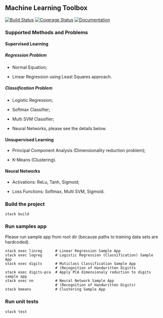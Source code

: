 ## Machine Learning Toolbox

[![Build Status](https://travis-ci.org/Alexander-Ignatyev/mltool.svg?branch=master)](https://travis-ci.org/Alexander-Ignatyev/mltool)
[![Coverage Status](https://coveralls.io/repos/github/Alexander-Ignatyev/mltool/badge.svg)](https://coveralls.io/github/Alexander-Ignatyev/mltool)
[![Documentation](https://img.shields.io/badge/mltool-documentation-blue.svg)](https://alexander-ignatyev.github.io/mltool-docs/doc/index.html)

### Supported Methods and Problems

#### Supervised Learning

##### Regression Problem

* Normal Equation;

* Linear Regression using Least Squares approach.

##### Classification Problem

* Logistic Regression;

* Softmax Classifier;

* Multi SVM Classifier;

* Neural Networks, please see the details below.

#### Unsupervised Learning

* Principal Component Analysis (Dimensionality reduction problem);

* K-Means (Clustering).

#### Neural Networks

* Activations: ReLu, Tanh, Sigmoid;

* Loss Functions: Softmax, Multi SVM, Sigmoid.

### Build the project

    stack build

### Run samples app

Please run sample app from root dir (because paths to training data sets are hardcoded).

    stack exec linreg      # Linear Regression Sample App
    stack exec logreg      # Logistic Regression (Classification) Sample App
    stack exec digits      # Muticlass Classification Sample App
                           # (Recognition of Handwritten Digitts
    stack exec digits-pca  # Apply PCA dimensionaly reduction to digits sample app
    stack exec nn          # Neural Network Sample App
                           # (Recognition of Handwritten Digits)
    stack kmeans           # Clustering Sample App

### Run unit tests

    stack test
